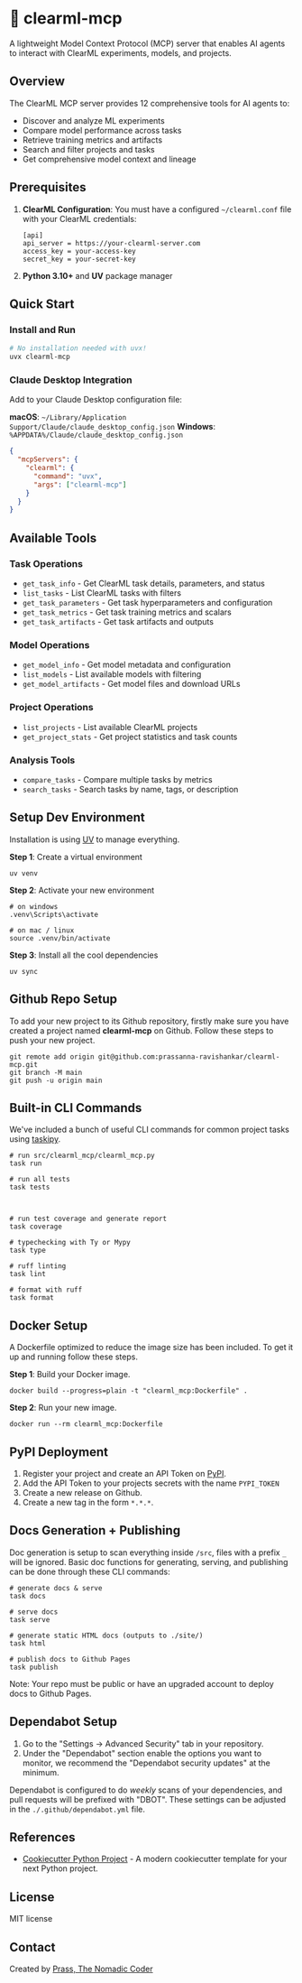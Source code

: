 # :rocket: clearml-mcp

A lightweight Model Context Protocol (MCP) server that enables AI agents to interact with ClearML experiments, models, and projects.

## Overview

The ClearML MCP server provides 12 comprehensive tools for AI agents to:
- Discover and analyze ML experiments
- Compare model performance across tasks
- Retrieve training metrics and artifacts
- Search and filter projects and tasks
- Get comprehensive model context and lineage

## Prerequisites

1. **ClearML Configuration**: You must have a configured `~/clearml.conf` file with your ClearML credentials:
   ```
   [api]
   api_server = https://your-clearml-server.com
   access_key = your-access-key
   secret_key = your-secret-key
   ```

2. **Python 3.10+** and **UV** package manager

## Quick Start

### Install and Run

```bash
# No installation needed with uvx!
uvx clearml-mcp
```

### Claude Desktop Integration

Add to your Claude Desktop configuration file:

**macOS**: `~/Library/Application Support/Claude/claude_desktop_config.json`
**Windows**: `%APPDATA%/Claude/claude_desktop_config.json`

```json
{
  "mcpServers": {
    "clearml": {
      "command": "uvx",
      "args": ["clearml-mcp"]
    }
  }
}
```

## Available Tools

### Task Operations
- `get_task_info` - Get ClearML task details, parameters, and status
- `list_tasks` - List ClearML tasks with filters
- `get_task_parameters` - Get task hyperparameters and configuration
- `get_task_metrics` - Get task training metrics and scalars
- `get_task_artifacts` - Get task artifacts and outputs

### Model Operations
- `get_model_info` - Get model metadata and configuration
- `list_models` - List available models with filtering
- `get_model_artifacts` - Get model files and download URLs

### Project Operations
- `list_projects` - List available ClearML projects
- `get_project_stats` - Get project statistics and task counts

### Analysis Tools
- `compare_tasks` - Compare multiple tasks by metrics
- `search_tasks` - Search tasks by name, tags, or description

## Setup Dev Environment

Installation is using [UV](https://docs.astral.sh/uv/) to manage everything.

**Step 1**: Create a virtual environment

```
uv venv
```

**Step 2**: Activate your new environment

```
# on windows
.venv\Scripts\activate

# on mac / linux
source .venv/bin/activate
```

**Step 3**: Install all the cool dependencies

```
uv sync
```

## Github Repo Setup

To add your new project to its Github repository, firstly make sure you have created a project named **clearml-mcp** on Github.
Follow these steps to push your new project.

```
git remote add origin git@github.com:prassanna-ravishankar/clearml-mcp.git
git branch -M main
git push -u origin main
```

## Built-in CLI Commands

We've included a bunch of useful CLI commands for common project tasks using [taskipy](https://github.com/taskipy/taskipy).

```
# run src/clearml_mcp/clearml_mcp.py
task run

# run all tests
task tests



# run test coverage and generate report
task coverage

# typechecking with Ty or Mypy
task type

# ruff linting
task lint

# format with ruff
task format
```

## Docker Setup

A Dockerfile optimized to reduce the image size has been included. To get it up and running follow these steps.

**Step 1**: Build your Docker image.

```
docker build --progress=plain -t "clearml_mcp:Dockerfile" .
```

**Step 2**: Run your new image.

```
docker run --rm clearml_mcp:Dockerfile
```

## PyPI Deployment

1. Register your project and create an API Token on [PyPI](https://pypi.org/).
2. Add the API Token to your projects secrets with the name `PYPI_TOKEN`
3. Create a new release on Github.
4. Create a new tag in the form `*.*.*`.

## Docs Generation + Publishing

Doc generation is setup to scan everything inside `/src`, files with a prefix `_` will be ignored. Basic doc functions for generating, serving, and publishing can be done through these CLI commands:

```
# generate docs & serve
task docs

# serve docs
task serve

# generate static HTML docs (outputs to ./site/)
task html

# publish docs to Github Pages
task publish
```

Note: Your repo must be public or have an upgraded account to deploy docs to Github Pages.

## Dependabot Setup

1. Go to the "Settings -> Advanced Security" tab in your repository.
2. Under the "Dependabot" section enable the options you want to monitor, we recommend the "Dependabot security updates" at the minimum.

Dependabot is configured to do _weekly_ scans of your dependencies, and pull requests will be prefixed with "DBOT". These settings can be adjusted in the `./.github/dependabot.yml` file.

## References

- [Cookiecutter Python Project](https://github.com/wyattferguson/pattern) - A modern cookiecutter template for your next Python project.

## License

MIT license

## Contact

Created by [Prass, The Nomadic Coder](https://github.com/prassanna-ravishankar)
